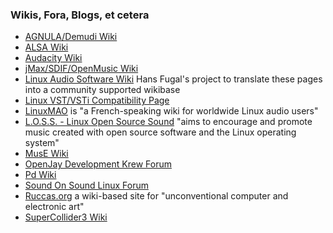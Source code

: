 ### Wikis, Fora, Blogs, et cetera

  * [AGNULA/Demudi Wiki](http://www.agnula.org/documentation/wiki/view)
  * [ALSA Wiki](http://alsa.opensrc.org/)
  * [Audacity Wiki](http://audacityteam.org/wiki/)
  * [jMax/SDIF/OpenMusic Wiki](http://freesoftware.ircam.fr/wiki/index.php?pagename=HomePage)
  * [Linux Audio Software Wiki](http://hans.fugal.net:2500/linuxaudio/show/HomePage) Hans Fugal's project to translate these pages into a community supported wikibase 
  * [Linux VST/VSTi Compatibility Page](http://ladspavst.linuxaudio.org)
  * [LinuxMAO](http://www.linuxmao.org/) is "a French-speaking wiki for worldwide Linux audio users" 
  * [L.O.S.S. - Linux Open Source Sound](http://loss.access-space.net/) "aims to encourage and promote music created with open source software and the Linux operating system" 
  * [MusE Wiki](http://www.muse-sequencer.org/wiki/index.php/Main_Page)
  * [OpenJay Development Krew Forum](http://www.openjay.org/ojdk/)
  * [Pd Wiki](http://pd.iem.at/pdwiki/)
  * [Sound On Sound Linux Forum](http://sound-on-sound2.infopop.net/2/OpenTopic)
  * [Ruccas.org](http://ruccas.org/) a wiki-based site for "unconventional computer and electronic art" 
  * [SuperCollider3 Wiki](http://swiki.hfbk-hamburg.de:8888/MusicTechnology/6) 

